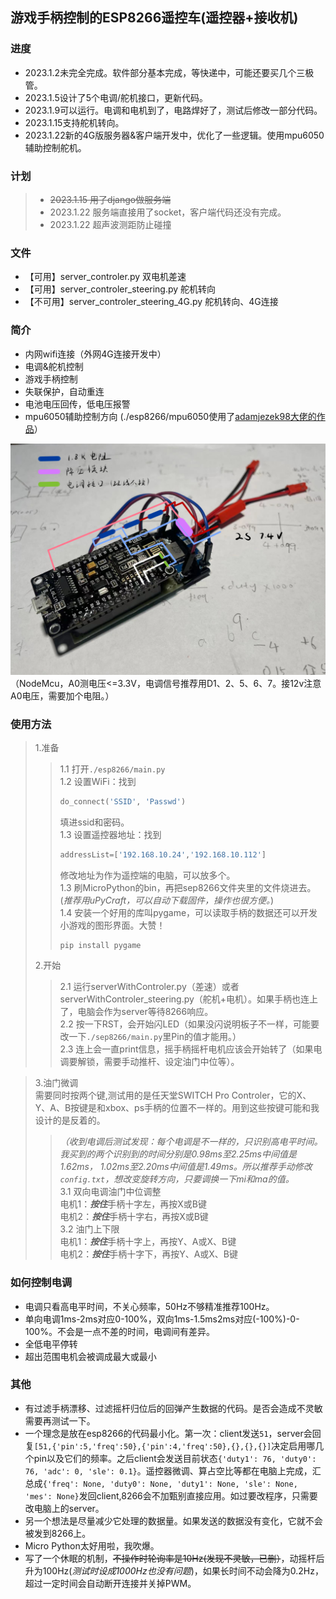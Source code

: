 ## 游戏手柄控制的ESP8266遥控车(遥控器+接收机)

### 进度
+ 2023.1.2未完全完成。软件部分基本完成，等快递中，可能还要买几个三极管。
+ 2023.1.5设计了5个电调/舵机接口，更新代码。
+ 2023.1.9可以运行。电调和电机到了，电路焊好了，测试后修改一部分代码。
+ 2023.1.15支持舵机转向。
+ 2023.1.22新的4G版服务器&客户端开发中，优化了一些逻辑。使用mpu6050辅助控制舵机。

### 计划
>+ ~~2023.1.15 用了django做服务端~~
>+ 2023.1.22 服务端直接用了socket，客户端代码还没有完成。
>+ 2023.1.22 超声波测距防止碰撞

### 文件
+ 【可用】server_controler.py 双电机差速
+ 【可用】server_controler_steering.py  舵机转向
+ 【不可用】server_controler_steering_4G.py   舵机转向、4G连接

### 简介
+ 内网wifi连接（外网4G连接开发中）
+ 电调&舵机控制
+ 游戏手柄控制
+ 失联保护，自动重连
+ 电池电压回传，低电压报警
+ mpu6050辅助控制方向 (./esp8266/mpu6050使用了<a href='https://github.com/adamjezek98/MPU6050-ESP8266-MicroPython'>adamjezek98大佬的作品</a>）


![参考](晒晒成品.png)
（NodeMcu，A0测电压<=3.3V，电调信号推荐用D1、2、5、6、7。接12v注意A0电压，需要加个电阻。）
### 使用方法
>1.准备
>>1.1 打开```./esp8266/main.py```  
>>1.2 设置WiFi：找到
>>```python
>>do_connect('SSID', 'Passwd')
>>```  
>>填进ssid和密码。  
>>1.3 设置遥控器地址：找到
>>```python
>>addressList=['192.168.10.24','192.168.10.112']
>>```  
>>修改地址为作为遥控端的电脑，可以放多个。  
>>1.3 刷MicroPython的bin，再把sep8266文件夹里的文件烧进去。(*推荐用uPyCraft，可以自动下载固件，操作也很方便。*)  
>>1.4 安装一个好用的库叫pygame，可以读取手柄的数据还可以开发小游戏的图形界面。大赞！
>>```
>>pip install pygame
>>```
>2.开始
>>2.1 运行serverWithControler.py（差速）或者serverWithControler_steering.py（舵机+电机）。如果手柄也连上了，电脑会作为server等待8266响应。  
>>2.2 按一下RST，会开始闪LED（如果没闪说明板子不一样，可能要改一下```./sep8266/main.py```里Pin的值才能用。）  
>>2.3 连上会一直print信息，摇手柄摇杆电机应该会开始转了（如果电调要解锁，需要手动推杆、设定油门中位等）。

>3.油门微调  
>需要同时按两个键,测试用的是任天堂SWITCH Pro Controler，它的X、Y、A、B按键是和xbox、ps手柄的位置不一样的。用到这些按键可能和我设计的是反着的。
>>*（收到电调后测试发现：每个电调是不一样的，只识别高电平时间。我买到的两个识别到的时间分别是0.98ms至2.25ms中间值是1.62ms， 1.02ms至2.20ms中间值是1.49ms。所以推荐手动修改```config.txt```，想改变旋转方向，只要调换一下mi和ma的值。*  
>>3.1 双向电调油门中位调整  
>>电机1：***按住***手柄十字左，再按X或B键  
>>电机2：***按住***手柄十字右，再按X或B键  
>>3.2 油门上下限   
>>电机1：***按住***手柄十字上，再按Y、A或X、B键  
>>电机2：***按住***手柄十字下，再按Y、A或X、B键 

### 如何控制电调
+ 电调只看高电平时间，不关心频率，50Hz不够精准推荐100Hz。  
+ 单向电调1ms-2ms对应0-100%，双向1ms-1.5ms2ms对应(-100%)-0-100%。不会是一点不差的时间，电调间有差异。  
+ 全低电平停转  
+ 超出范围电机会被调成最大或最小  

### 其他
+ 有过滤手柄漂移、过滤摇杆归位后的回弹产生数据的代码。是否会造成不灵敏需要再测试一下。
+ 一个理念是放在esp8266的代码最小化。第一次：client发送```51```，server会回复```[51,{'pin':5,'freq':50},{'pin':4,'freq':50},{},{},{}]```决定启用哪几个pin以及它们的频率。之后client会发送目前状态```{'duty1': 76, 'duty0': 76, 'adc': 0, 'sle': 0.1}```。遥控器微调、算占空比等都在电脑上完成，汇总成```{'freq': None, 'duty0': None, 'duty1': None, 'sle': None, 'mes': None}```发回client,8266会不加甄别直接应用。如过要改程序，只需要改电脑上的server。
+ 另一个想法是尽量减少它处理的数据量。如果发送的数据没有变化，它就不会被发到8266上。
+ Micro Python太好用啦，我吹爆。
+ 写了一个休眠的机制，~~不操作时轮询率是10Hz(发现不灵敏，已删）~~，动摇杆后升为100Hz(*测试时设成1000Hz也没有问题*)，如果长时间不动会降为0.2Hz，超过一定时间会自动断开连接并关掉PWM。
